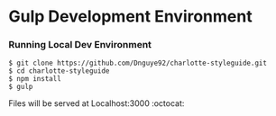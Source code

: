 # Gulp Development Environment

### Running Local Dev Environment
```
$ git clone https://github.com/Dnguye92/charlotte-styleguide.git
$ cd charlotte-styleguide
$ npm install
$ gulp
```
Files will be served at Localhost:3000
:octocat:
